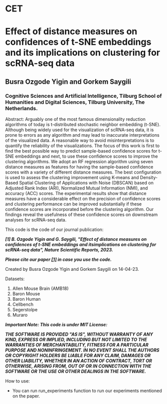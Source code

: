 # CET
# Effect of distance measures on confidences of t-SNE embeddings and its implications on clustering for scRNA-seq data
## Busra Ozgode Yigin and Gorkem Saygili
### Cognitive Sciences and Artificial Intelligence, Tilburg School of Humanities and Digital Sciences, Tilburg University, The Netherlands.

Abstract:
Arguably one of the most famous dimensionality reduction algorithms of today is t-distributed stochastic neighbor embedding (t-SNE). Although being widely used for the visualization of scRNA-seq data, it is prone to errors as any algorithm and may lead to inaccurate interpretations of the visualized data. A reasonable way to avoid misinterpretations is to quantify the reliability of the visualizations. The focus of this work is first to find the best possible way to predict sample-based confidence scores for t-SNE embeddings and next, to use these confidence scores to improve the clustering algorithms. We adopt an RF regression algorithm using seven distance measures as features for having the sample-based confidence scores with a variety of different distance measures. The best configuration is used to assess the clustering improvement using K-means and Density-Based Spatial Clustering of Applications with Noise (DBSCAN) based on Adjusted Rank Index (ARI), Normalized Mutual Information (NMI), and accuracy (ACC) scores. The experimental results show that distance measures have a considerable effect on the precision of confidence scores and clustering performance can be improved substantially if these confidence scores are incorporated before the clustering algorithm. Our findings reveal the usefulness of these confidence scores on downstream analyses for scRNA-seq data.

This code is the code of our journal publication:

***[1] B. Ozgode Yigin and G. Saygili, "Effect of distance measures on confidences of t-SNE embeddings and itsimplications on clustering for scRNA-seq data", Nature Scientific Reports, 2023.***


***Please cite our paper [[1]](https://www.nature.com/articles/s41598-023-32966-x) in case you use the code.***

Created by Busra Ozgode Yigin and Gorkem Saygili on 14-04-23.

Datasets:
1) Allen Mouse Brain (AMB18)
2) Baron Mouse
3) Baron Human
4) Cellbench
5) Segerstolpe
6) Muraro

***Important Note: This code is under MIT License:***

***THE SOFTWARE IS PROVIDED "AS IS", WITHOUT WARRANTY OF ANY KIND, EXPRESS OR IMPLIED, INCLUDING BUT NOT LIMITED TO THE WARRANTIES OF MERCHANTABILITY, FITNESS FOR A PARTICULAR PURPOSE AND NONINFRINGEMENT. IN NO EVENT SHALL THE AUTHORS OR COPYRIGHT HOLDERS BE LIABLE FOR ANY CLAIM, DAMAGES OR OTHER LIABILITY, WHETHER IN AN ACTION OF CONTRACT, TORT OR OTHERWISE, ARISING FROM, OUT OF OR IN CONNECTION WITH THE SOFTWARE OR THE USE OR OTHER DEALINGS IN THE SOFTWARE.***

How to use:
- You can run run_experiments function to run our experiments mentioned on the paper.
